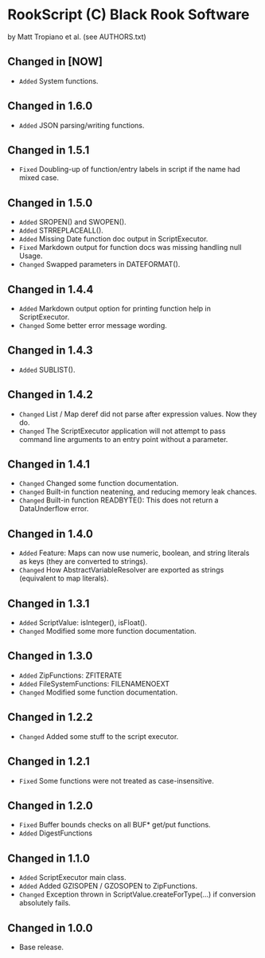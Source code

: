 RookScript (C) Black Rook Software 
==================================
by Matt Tropiano et al. (see AUTHORS.txt)


Changed in [NOW]
----------------

- `Added` System functions.


Changed in 1.6.0
----------------

- `Added` JSON parsing/writing functions.


Changed in 1.5.1
----------------

- `Fixed` Doubling-up of function/entry labels in script if the name had mixed case.


Changed in 1.5.0
----------------

- `Added` SROPEN() and SWOPEN().
- `Added` STRREPLACEALL().
- `Added` Missing Date function doc output in ScriptExecutor.
- `Fixed` Markdown output for function docs was missing handling null Usage.
- `Changed` Swapped parameters in DATEFORMAT().


Changed in 1.4.4
----------------

- `Added` Markdown output option for printing function help in ScriptExecutor.
- `Changed` Some better error message wording.


Changed in 1.4.3
----------------

- `Added` SUBLIST().


Changed in 1.4.2
----------------

- `Changed` List / Map deref did not parse after expression values. Now they do.
- `Changed` The ScriptExecutor application will not attempt to pass command line arguments to an entry point without a parameter.


Changed in 1.4.1
----------------

- `Changed` Changed some function documentation.
- `Changed` Built-in function neatening, and reducing memory leak chances.
- `Changed` Built-in function READBYTE(): This does not return a DataUnderflow error.


Changed in 1.4.0
----------------

- `Added` Feature: Maps can now use numeric, boolean, and string literals as keys (they are converted to strings).
- `Changed` How AbstractVariableResolver are exported as strings (equivalent to map literals).


Changed in 1.3.1
----------------

- `Added` ScriptValue: isInteger(), isFloat().
- `Changed` Modified some more function documentation.


Changed in 1.3.0
----------------

- `Added` ZipFunctions: ZFITERATE
- `Added` FileSystemFunctions: FILENAMENOEXT
- `Changed` Modified some function documentation.


Changed in 1.2.2
----------------

- `Changed` Added some stuff to the script executor.


Changed in 1.2.1
----------------

- `Fixed` Some functions were not treated as case-insensitive.


Changed in 1.2.0
----------------

- `Fixed` Buffer bounds checks on all BUF* get/put functions.
- `Added` DigestFunctions


Changed in 1.1.0
----------------

- `Added` ScriptExecutor main class.
- `Added` Added GZISOPEN / GZOSOPEN to ZipFunctions.
- `Changed` Exception thrown in ScriptValue.createForType(...) if conversion absolutely fails.


Changed in 1.0.0
----------------

- Base release.
